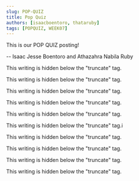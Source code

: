 ```yaml
---
slug: POP-QUIZ
title: Pop Quiz
authors: [isaacboentoro, thataruby]
tags: [POPQUIZ, WEEK07]
---
```


This is our POP QUIZ posting!

-- Isaac Jesse Boentoro and Athazahra Nabila Ruby

<!--truncate-->

This writing is hidden below the "truncate" tag.

This writing is hidden below the "truncate" tag.

This writing is hidden below the "truncate" tag.

This writing is hidden below the "truncate" tag.

This writing is hidden below the "truncate" tag.

This writing is hidden below the "truncate" tag.i

This writing is hidden below the "truncate" tag.

This writing is hidden below the "truncate" tag.

This writing is hidden below the "truncate" tag.

This writing is hidden below the "truncate" tag.
